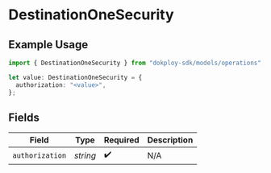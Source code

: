 # DestinationOneSecurity

## Example Usage

```typescript
import { DestinationOneSecurity } from "dokploy-sdk/models/operations";

let value: DestinationOneSecurity = {
  authorization: "<value>",
};
```

## Fields

| Field              | Type               | Required           | Description        |
| ------------------ | ------------------ | ------------------ | ------------------ |
| `authorization`    | *string*           | :heavy_check_mark: | N/A                |